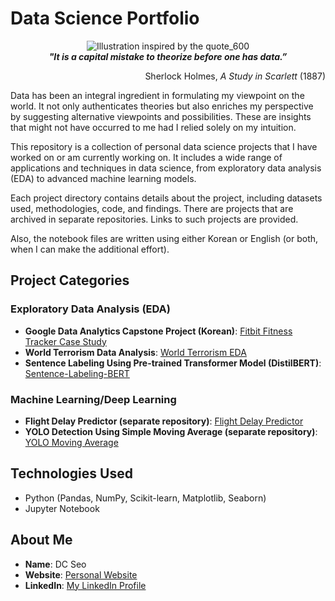 # Data Science Portfolio


<div align="center">
    <img src="https://github.com/dchlseo/Data-Science-Portfolio/assets/70427747/bbef347b-49bb-4a74-82aa-e18a3ad2049f" alt="Illustration inspired by the quote_600">
</div>


<div align="center">
    <i><strong>"It is a capital mistake to theorize before one has data.”</strong></i>
</div>

<p align="right">Sherlock Holmes, <i>A Study in Scarlett</i> (1887)</p>

Data has been an integral ingredient in formulating my viewpoint on the world. It not only authenticates theories but also enriches my perspective by suggesting alternative viewpoints and possibilities. These are insights that might not have occurred to me had I relied solely on my intuition. 

This repository is a collection of personal data science projects that I have worked on or am currently working on. It includes a wide range of applications and techniques in data science, from exploratory data analysis (EDA) to advanced machine learning models.

Each project directory contains details about the project, including datasets used, methodologies, code, and findings. There are projects that are archived in separate repositories. Links to such projects are provided. 

Also, the notebook files are written using either Korean or English (or both, when I can make the additional effort).

## Project Categories

### Exploratory Data Analysis (EDA)
- **Google Data Analytics Capstone Project (Korean)**: [Fitbit Fitness Tracker Case Study](./Fitbit-Fitness-Tracker-Case-Study)
- **World Terrorism Data Analysis**: [World Terrorism EDA](./World-Terrorism-EDA)
- **Sentence Labeling Using Pre-trained Transformer Model (DistilBERT)**: [Sentence-Labeling-BERT](./Sentence-Labeling-BERT)

### Machine Learning/Deep Learning
- **Flight Delay Predictor (separate repository)**: [Flight Delay Predictor](https://github.com/dchlseo/flight-delay-predictor)
- **YOLO Detection Using Simple Moving Average (separate repository)**: [YOLO Moving Average](https://github.com/dchlseo/yolo-moving-average)



## Technologies Used
- Python (Pandas, NumPy, Scikit-learn, Matplotlib, Seaborn)
- Jupyter Notebook

## About Me
- **Name**: DC Seo
- **Website**: [Personal Website](https://dchlseo.github.io/)
- **LinkedIn**: [My LinkedIn Profile](https://www.linkedin.com/in/dchlseo/)

